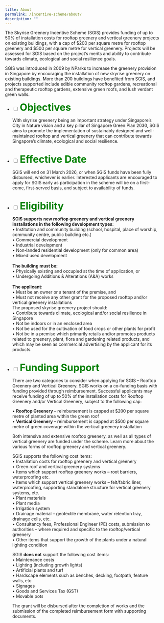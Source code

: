```yaml
---
title: About
permalink: /incentive-scheme/about/
description: ""
---
```

The Skyrise Greenery Incentive Scheme (SGIS) provides funding of up to 50% of installation costs for rooftop greenery and vertical greenery projects on existing buildings, with a cap of $200 per square metre for rooftop greenery and $500 per square metre for vertical greenery. Projects will be assessed for SGIS based on the project’s merits and ability to contribute towards climate, ecological and social resilience goals.

SGIS was introduced in 2009 by NParks to increase the greenery provision in Singapore by encouraging the installation of new skyrise greenery on existing buildings. More than 200 buildings have benefited from SGIS, and projects supported include edible community rooftop gardens, recreational and therapeutic rooftop gardens, extensive green roofs, and lush verdant green walls. 


<ul class="jekyllcodex_accordion">
<li>
    <input id="accordion1" type="checkbox">
    <label for="accordion1"><font size="6"><b><font color="green">    
			Objectives</font></b><font color="green">
</font></font></label>
    <div>
      <p>With skyrise greenery being an important strategy under Singapore’s City in Nature vision and a key pillar of Singapore Green Plan 2030, SGIS aims to promote the implementation of sustainably designed and well-maintained rooftop and vertical greenery that can contribute towards Singapore’s climate, ecological and social resilience. </p><br>
         </div>
  </li>
	<li>
    <input id="accordion2" type="checkbox">
    <label for="accordion2"><font size="6"><b><font color="green">   
			Effective Date</font></b><font color="green">
</font></font></label>
    <div>
      <p>SGIS will end on 31 March 2026, or when SGIS funds have been fully disbursed, whichever is earlier. Interested applicants are encouraged to apply for SGIS early as participation in the scheme will be on a first-come, first-served basis, and subject to availability of funds.</p><br>
         </div>
  </li>
		<li>
    <input id="accordion3" type="checkbox">
    <label for="accordion3"><font size="6"><b><font color="green">
			Eligibility </font></b><font color="green">
</font></font></label>
    <div>
      <p><b>SGIS supports new rooftop greenery and vertical greenery installations in the following development types:<br></b>
• 	Institution and community building (school, hospital, place of worship, community centre, public building etc.) <br>
•	Commercial development<br>
•	Industrial development<br>
•	Non-landed residential development (only for common area) <br>
•	Mixed used development<br><br>
				<b>The building must be:<br></b>
•	Physically existing and occupied at the time of application, or<br>
•	Undergoing Additions &amp; Alterations (A&amp;A) works<br><br>
<b>The applicant:<br></b>
•	Must be an owner or a tenant of the premise, and<br>
•	Must not receive any other grant for the proposed rooftop and/or vertical greenery installations<br>
The proposed skyrise greenery project should:<br>
•	Contribute towards climate, ecological and/or social resilience in Singapore<br>
•	Not be indoors or in an enclosed area <br>
•	Not be used for the cultivation of food crops or other plants for profit<br>
•	Not be in a premise which primarily retails and/or promotes products related to greenery, plant, flora and gardening related products, and which may be seen as commercial advertising by the applicant for its products<br><br>
</p>
         </div>
  </li>
		<li>
    <input id="accordion4" type="checkbox">
    <label for="accordion4"><font size="6"><b><font color="green">
			Funding Support </font></b><font color="green">
</font></font></label>
    <div>
      <p>There are two categories to consider when applying for SGIS – Rooftop Greenery and Vertical Greenery. SGIS works on a co-funding basis with funding provided through reimbursement. Successful applicants may receive funding of up to 50% of the installation costs for Rooftop Greenery and/or Vertical Greenery, subject to the following cap:</p><p>
•	<b>Rooftop Greenery	</b> – reimbursement is capped at $200 per square metre of planted area within the green roof<br>
•		<b>Vertical Greenery 	</b>– reimbursement is capped at $500 per square metre of green coverage within the vertical greenery installation
<br>
				</p><p>Both intensive and extensive rooftop greenery, as well as all types of vertical greenery are funded under the scheme. Learn more about the various forms of rooftop greenery and vertical greenery.</p>
<p>SGIS supports the following cost items:<br>
•	Installation costs for rooftop greenery and vertical greenery<br>
•	Green roof and vertical greenery systems <br>
•	Items which support rooftop greenery works – root barriers, waterproofing etc.<br>
•	Items which support vertical greenery works – felt/fabric liner, waterproofing, supporting standalone structure for vertical greenery systems, etc.<br>
•	Plant materials<br>
•	Plant media<br>
•	Irrigation system<br>
•	Drainage material – geotextile membrane, water retention tray, drainage cells, etc.<br>
•	Consultancy fees, Professional Engineer (PE) costs, submission to authorities – where required and specific to the rooftop/vertical greenery<br>
•	Other items that support the growth of the plants under a natural lighting condition<br>
</p>
			SGIS <b>does not</b> support the following cost items:<br>
•	Maintenance costs <br>
•	Lighting (including growth lights)<br>
•	Artificial plants and turf<br>
•	Hardscape elements such as benches, decking, footpath, feature walls, etc<br>
•	Signages<br>
•	Goods and Services Tax (GST) <br>
•	Movable pots  <p>
The grant will be disbursed after the completion of works and the submission of the completed reimbursement form with supporting documents. </p><p>
         </p></div>
	</li></ul>